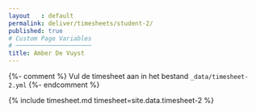 ```yaml
---
layout   : default
permalink: deliver/timesheets/student-2/
published: true
# Custom Page Variables
# ─────────────────────
title: Amber De Vuyst
---
```

{%- comment %}
Vul de timesheet aan in het bestand `_data/timesheet-2.yml`
{%- endcomment %}

{% include timesheet.md timesheet=site.data.timesheet-2 %}